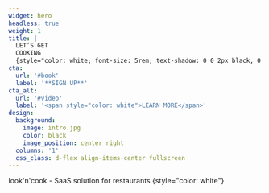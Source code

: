 ```yaml
---
widget: hero
headless: true
weight: 1
title: |
  LET’S GET
  COOKING
  {style="color: white; font-size: 5rem; text-shadow: 0 0 2px black, 0 0 2px black, 0 0 2px black, 0 0 2px black;"}
cta:
  url: '#book'
  label: '**SIGN UP**'
cta_alt:
  url: '#video'
  label: '<span style="color: white">LEARN MORE</span>'
design:
  background:
    image: intro.jpg
    color: black
    image_position: center right
  columns: '1'
  css_class: d-flex align-items-center fullscreen
---
```


look'n'cook - SaaS solution for restaurants
{style="color: white"}

